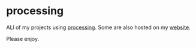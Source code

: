 # processing

ALl of my projects using [processing](http://processing.org/).
Some are also hosted on my [website](http:/ianhi.github.io).



Please enjoy.
